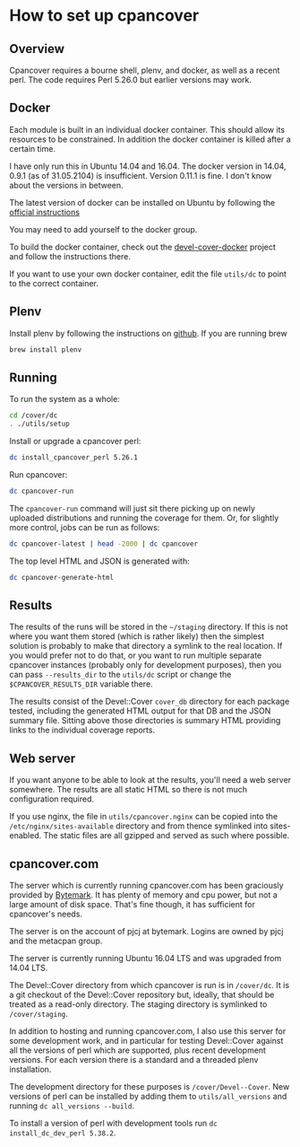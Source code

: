 # How to set up cpancover

## Overview

Cpancover requires a bourne shell, plenv, and docker, as well as a recent perl.
The code requires Perl 5.26.0 but earlier versions may work.

## Docker

Each module is built in an individual docker container.  This should allow its
resources to be constrained.  In addition the docker container is killed after a
certain time.

I have only run this in Ubuntu 14.04 and 16.04.  The docker version in 14.04,
0.9.1 (as of 31.05.2104) is insufficient.  Version 0.11.1 is fine.  I don't
know about the versions in between.

The latest version of docker can be installed on Ubuntu by following the
[official
instructions](https://docs.docker.com/engine/installation/linux/docker-ce/ubuntu/)

You may need to add yourself to the docker group.

To build the docker container, check out the
[devel-cover-docker](https://github.com/pjcj/devel-cover-docker) project and
follow the instructions there.

If you want to use your own docker container, edit the file `utils/dc` to point
to the correct container.

## Plenv

Install plenv by following the instructions on
[github](https://github.com/tokuhirom/plenv).  If you are running brew

```sh
brew install plenv
```

## Running

To run the system as a whole:

```sh
cd /cover/dc
. ./utils/setup
```

Install or upgrade a cpancover perl:

```sh
dc install_cpancover_perl 5.26.1
```

Run cpancover:

```sh
dc cpancover-run
```

The `cpancover-run` command will just sit there picking up on newly uploaded
distributions and running the coverage for them.  Or, for slightly more
control, jobs can be run as follows:

```sh
dc cpancover-latest | head -2000 | dc cpancover
```

The top level HTML and JSON is generated with:

```sh
dc cpancover-generate-html
```

## Results

The results of the runs will be stored in the `~/staging` directory.  If this
is not where you want them stored (which is rather likely) then the simplest
solution is probably to make that directory a symlink to the real location.  If
you would prefer not to do that, or you want to run multiple separate cpancover
instances (probably only for development purposes), then you can pass
`--results_dir` to the `utils/dc` script or change the `$CPANCOVER_RESULTS_DIR`
variable there.

The results consist of the Devel::Cover `cover_db` directory for each package
tested, including the generated HTML output for that DB and the JSON summary
file.  Sitting above those directories is summary HTML providing links to the
individual coverage reports.

## Web server

If you want anyone to be able to look at the results, you'll need a web server
somewhere.  The results are all static HTML so there is not much configuration
required.

If you use nginx, the file in `utils/cpancover.nginx` can be copied into the
`/etc/nginx/sites-available` directory and from thence symlinked into
sites-enabled.  The static files are all gzipped and served as such where
possible.

## cpancover.com

The server which is currently running cpancover.com has been graciously
provided by [Bytemark](http://www.bytemark.co.uk/r/cpancover).  It has plenty
of memory and cpu power, but not a large amount of disk space.  That's fine
though, it has sufficient for cpancover's needs.

The server is on the account of pjcj at bytemark.  Logins are owned by pjcj and
the metacpan group.

The server is currently running Ubuntu 16.04 LTS and was upgraded from 14.04
LTS.

The Devel::Cover directory from which cpancover is run is in `/cover/dc`.  It
is a git checkout of the Devel::Cover repository but, ideally, that should be
treated as a read-only directory.  The staging directory is symlinked to
`/cover/staging`.

In addition to hosting and running cpancover.com, I also use this server for
some development work, and in particular for testing Devel::Cover against all
the versions of perl which are supported, plus recent development versions.
For each version there is a standard and a threaded plenv installation.

The development directory for these purposes is `/cover/Devel--Cover`.  New
versions of perl can be installed by adding them to `utils/all_versions` and
running `dc all_versions --build`.

To install a version of perl with development tools run `dc install_dc_dev_perl
5.38.2`.
